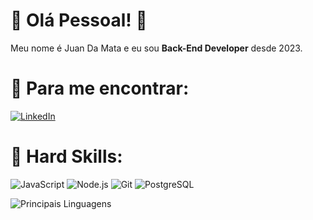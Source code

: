 # 🚀 Olá Pessoal! :handshake:

Meu nome é Juan Da Mata e eu sou **Back-End Developer** desde 2023.
# 🔔 Para me encontrar:
[![LinkedIn](https://img.shields.io/badge/LinkedIn-0000FF?style=for-the-badge&logo=linkedin&logoColor=FFFFFF)](https://www.linkedin.com/in/juan-da-mata-85488621a/)

# 📌 Hard Skills:
![JavaScript](https://img.shields.io/badge/JavaScript-FFFF00?style=for-the-badge&logo=javascript&logoColor=000000) ![Node.js](https://img.shields.io/badge/Node%20js-01DF01?style=for-the-badge&logo=nodedotjs&logoColor=000000) ![Git](https://img.shields.io/badge/GIT-FF0000?style=for-the-badge&logo=git&logoColor=white) ![PostgreSQL](https://img.shields.io/badge/PostgreSQL-0000FF?style=for-the-badge&logo=postgresql&logoColor=FFFFFF)



 ![Principais Linguagens](https://github-readme-stats.vercel.app/api/top-langs/?username=JuanDaMata&theme=tokyonight&hide_border=true&custom_title=Principais%20%Linguagens)
